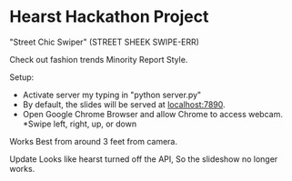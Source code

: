 
Hearst Hackathon Project
========================

"Street Chic Swiper" (STREET SHEEK SWIPE-ERR)

Check out fashion trends Minority Report Style.

Setup:
* Activate server my typing in "python server.py"
* By default, the slides will be served at [localhost:7890](http://localhost:7890).
* Open Google Chrome Browser and allow Chrome to access webcam.
*Swipe left, right, up, or down

Works Best from around 3 feet from camera.


Update
Looks like hearst turned off the API, 
So the slideshow no longer works.
